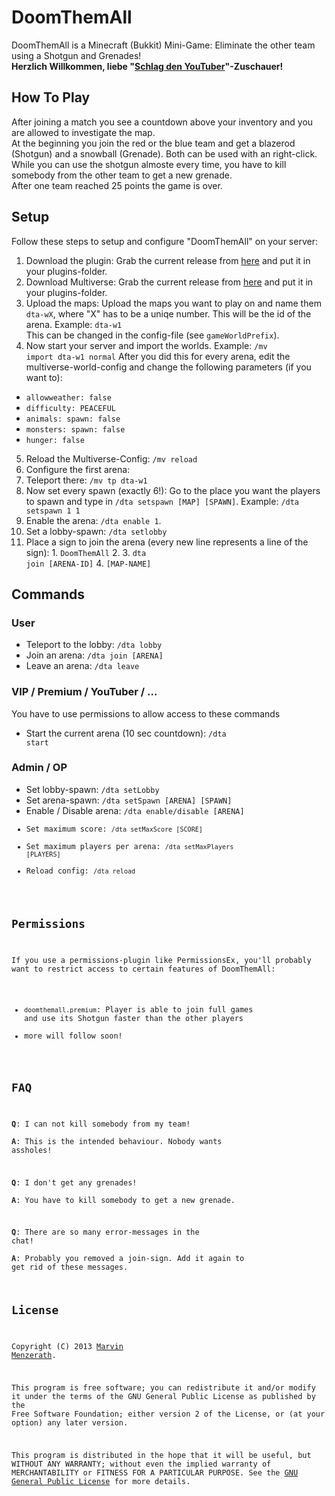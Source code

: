 # DoomThemAll

DoomThemAll is a Minecraft (Bukkit) Mini-Game: Eliminate the other team using a Shotgun and Grenades!  
**Herzlich Willkommen, liebe "[Schlag den YouTuber](http://www.youtube.com/watch?v=-twLkPWfVEcT)"-Zuschauer!**

## How To Play
After joining a match you see a countdown above your inventory and you are allowed to investigate the map.  
At the beginning you join the red or the blue team and get a blazerod (Shotgun) and a snowball (Grenade). Both can be used with an right-click. While you can use the shotgun almoste every time, you have to kill somebody from the other team to get a new grenade.  
After one team reached 25 points the game is over.

## Setup
Follow these steps to setup and configure "DoomThemAll" on your server:

1. Download the plugin: Grab the current release from [here](https://github.com/MarvinMenzerath/DoomThemAll/releases) and put it in your plugins-folder.
2. Download Multiverse: Grab the current release from [here](http://dev.bukkit.org/bukkit-plugins/multiverse-core/) and put it in your plugins-folder.
3. Upload the maps: Upload the maps you want to play on and name them <code>dta-wX</code>, where "X" has to be a uniqe number. This will be the id of the arena. Example: <code>dta-w1</code>  
This can be changed in the config-file (see <code>gameWorldPrefix</code>).
4. Now start your server and import the worlds. Example: <code>/mv import dta-w1 normal</code>  After you did this for every arena, edit the multiverse-world-config and change the following parameters (if you want to):
  * <code>allowweather: false</code>
  * <code>difficulty: PEACEFUL</code>
  * <code>animals:
      spawn: false</code>
  * <code>monsters:
      spawn: false</code>
  * <code>hunger: false</code>
5. Reload the Multiverse-Config: <code>/mv reload</code>
6. Configure the first arena:
  1. Teleport there: <code>/mv tp dta-w1</code>
  2. Now set every spawn (exactly 6!): Go to the place you want the players to spawn and type in <code>/dta setspawn [MAP] [SPAWN]</code>. Example: <code>/dta setspawn 1 1</code>
  3. Enable the arena: <code>/dta enable 1</code>.
  4. Set a lobby-spawn: <code>/dta setlobby</code>
  5. Place a sign to join the arena (every new line represents a line of the sign):
    1. <code>DoomThemAll</code>
    2. <code></code>
    3. <code>dta join [ARENA-ID]</code>
    4. <code>[MAP-NAME]</code>

## Commands

### User
* Teleport to the lobby: <code>/dta lobby</code>
* Join an arena: <code>/dta join [ARENA]</code>
* Leave an arena: <code>/dta leave</code>

### VIP / Premium / YouTuber / ...
You have to use permissions to allow access to these commands
* Start the current arena (10 sec countdown): <code>/dta start</code>

### Admin / OP
* Set lobby-spawn: <code>/dta setLobby</code>
* Set arena-spawn: <code>/dta setSpawn [ARENA] [SPAWN]</code>
* Enable / Disable arena: <code>/dta enable/disable [ARENA]
* Set maximum score: <code>/dta setMaxScore [SCORE]</code>
* Set maximum players per arena: <code>/dta setMaxPlayers [PLAYERS]</code>
* Reload config: <code>/dta reload</code>

## Permissions
If you use a permissions-plugin like PermissionsEx, you'll probably want to restrict access to certain features of DoomThemAll:
* <code>doomthemall.premium</code>: Player is able to join full games and use its Shotgun faster than the other players
* more will follow soon!

## FAQ
**Q**: I can not kill somebody from my team!  
**A**: This is the intended behaviour. Nobody wants assholes!

**Q**: I don't get any grenades!  
**A**: You have to kill somebody to get a new grenade.

**Q**: There are so many error-messages in the chat!  
**A**: Probably you removed a join-sign. Add it again to get rid of these messages.

## License
Copyright (C) 2013 [Marvin Menzerath](http://marvin-menzerath.de).

This program is free software; you can redistribute it and/or modify it under the terms of the GNU General Public License as published by the Free Software Foundation; either version 2 of the License, or (at your option) any later version.

This program is distributed in the hope that it will be useful, but WITHOUT ANY WARRANTY; without even the implied warranty of MERCHANTABILITY or FITNESS FOR A PARTICULAR PURPOSE. See the [GNU General Public License](https://github.com/MarvinMenzerath/DoomThemAll/blob/master/LICENSE) for more details.
